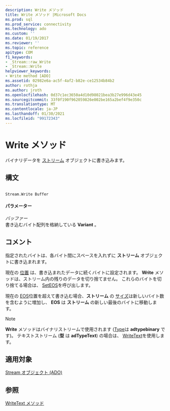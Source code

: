 ```yaml
---
description: Write メソッド
title: Write メソッド |Microsoft Docs
ms.prod: sql
ms.prod_service: connectivity
ms.technology: ado
ms.custom: ''
ms.date: 01/19/2017
ms.reviewer: ''
ms.topic: reference
apitype: COM
f1_keywords:
- _Stream::raw_Write
- _Stream::Write
helpviewer_keywords:
- Write method [ADO]
ms.assetid: 02982e6a-ac5f-4af2-b82e-ce12534b84b2
author: rothja
ms.author: jroth
ms.openlocfilehash: 0d37c1ec3650a4d10d98021bea3b27e996d43e45
ms.sourcegitcommit: 33f0f190f962059826e002be165a2bef4f9e350c
ms.translationtype: MT
ms.contentlocale: ja-JP
ms.lasthandoff: 01/30/2021
ms.locfileid: "99172343"
---
```

# <a name="write-method"></a>Write メソッド
バイナリデータを [ストリーム](./stream-object-ado.md) オブジェクトに書き込みます。  
  
## <a name="syntax"></a>構文  
  
```  
  
Stream.Write Buffer  
```  
  
#### <a name="parameters"></a>パラメーター  
 *バッファー*  
 書き込むバイト配列を格納している **Variant** 。  
  
## <a name="remarks"></a>コメント  
 指定されたバイトは、各バイト間にスペースを入れずに **ストリーム** オブジェクトに書き込まれます。  
  
 現在の [位置](./position-property-ado.md) は、書き込まれたデータに続くバイトに設定されます。 **Write** メソッドは、ストリーム内の残りのデータを切り捨てません。 これらのバイトを切り捨てる場合は、 [SetEOS](./seteos-method.md)を呼び出します。  
  
 現在の [EOS](./eos-property.md)位置を超えて書き込む場合、**ストリーム** の [サイズ](./size-property-ado-stream.md)は新しいバイト数を含むように増加し、 **EOS** は **ストリーム** の新しい最後のバイトに移動します。  
  
> [!NOTE]
>  **Write** メソッドはバイナリストリームで使用されます ([Type](./type-property-ado-stream.md)は **adtypebinary** です)。 テキストストリーム (**型** は **adTypeText**) の場合は、 [WriteText](./writetext-method.md)を使用します。  
  
## <a name="applies-to"></a>適用対象  
 [Stream オブジェクト (ADO)](./stream-object-ado.md)  
  
## <a name="see-also"></a>参照  
 [WriteText メソッド](./writetext-method.md)